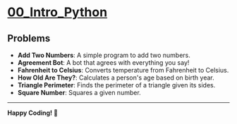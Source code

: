 # [00_Intro_Python](https://colab.research.google.com/drive/13HoZQsMROxKkld88sPPwYioDIkpHiv-R)

## Problems
- **Add Two Numbers**: A simple program to add two numbers.
- **Agreement Bot**: A bot that agrees with everything you say!
- **Fahrenheit to Celsius**: Converts temperature from Fahrenheit to Celsius.
- **How Old Are They?**: Calculates a person's age based on birth year.
- **Triangle Perimeter**: Finds the perimeter of a triangle given its sides.
- **Square Number**: Squares a given number.

---
**Happy Coding! 🚀**
